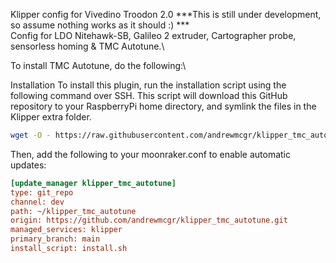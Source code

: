 Klipper config for Vivedino Troodon 2.0
***This is still under development, so assume nothing works as it should :)
***\
Config for LDO Nitehawk-SB, Galileo 2 extruder, Cartographer probe, sensorless homing & TMC Autotune.\

To install TMC Autotune, do the following:\

Installation
To install this plugin, run the installation script using the following command over SSH. This script will download this GitHub repository to your RaspberryPi home directory, and symlink the files in the Klipper extra folder.

```bash
wget -O - https://raw.githubusercontent.com/andrewmcgr/klipper_tmc_autotune/main/install.sh | bash
```

Then, add the following to your moonraker.conf to enable automatic updates:

```ini
[update_manager klipper_tmc_autotune]
type: git_repo
channel: dev
path: ~/klipper_tmc_autotune
origin: https://github.com/andrewmcgr/klipper_tmc_autotune.git
managed_services: klipper
primary_branch: main
install_script: install.sh
```
